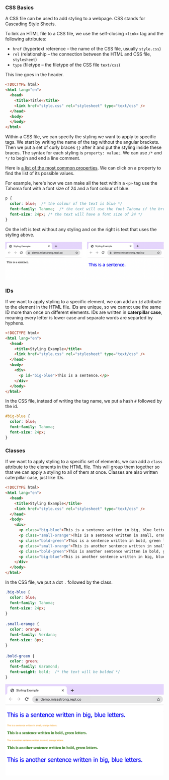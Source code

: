 ### CSS Basics

A CSS file can be used to add styling to a webpage. CSS stands for Cascading Style Sheets.

To link an HTML file to a CSS file, we use the self-closing `<link>` tag and the following attributes:
* `href` (hypertext reference – the name of the CSS file, usually `style.css`)
* `rel` (relationship – the connection between the HTML and CSS file, `stylesheet`)
* `type` (filetype – the filetype of the CSS file `text/css`)

This line goes in the header.

```html
<!DOCTYPE html>
<html lang="en">
  <head>
    <title>Title</title>
    <link href="style.css" rel="stylesheet" type="text/css" />
  </head>
  <body>
  </body>
</html>
```

Within a CSS file, we can specify the styling we want to apply to specific tags. We start by writing the name of the tag without the angular brackets. Then we put a set of curly braces `{}` after it and put the styling inside these braces. The syntax for each styling is `property: value;`. We can use `/*`  and `*/` to begin and end a line comment.

Here is [a list of the most common properties](https://developer.mozilla.org/en-US/docs/Web/CSS/CSS_Properties_Reference). We can click on a property to find the list of its possible values. 

For example, here's how we can make all the text within a `<p>` tag use the Tahoma font with a font size of 24 and a font colour of blue.

```css
p {
  color: blue;  /* the colour of the text is blue */
  font-family: Tahoma;  /* the text will use the font Tahoma if the browser has it */
  font-size: 24px; /* the text will have a font size of 24 */
}
```

On the left is text without any styling and on the right is text that uses the styling above. 

![](../../Images/CSS_Basics_1.png)

### IDs

If we want to apply styling to a specific element, we can add an `id` attribute to the element in the HTML file. IDs are unique, so we cannot use the same ID more than once on different elements. IDs are written in **caterpillar case**, meaning every letter is lower case and separate words are separted by hyphens.

```html
<!DOCTYPE html>
<html lang="en">
  <head>
    <title>Styling Example</title>
    <link href="style.css" rel="stylesheet" type="text/css" />
  </head>
  <body>
    <div>
      <p id="big-blue">This is a sentence.</p>
    </div>
  </body>
</html>
```

In the CSS file, instead of writing the tag name, we put a hash `#` followed by the id.

```css
#big-blue {
  color: blue; 
  font-family: Tahoma;  
  font-size: 24px; 
}
```

### Classes

If we want to apply styling to a specific set of elements, we can add a `class` attribute to the elements in the HTML file. This will group them together so that we can apply a styling to all of them at once. Classes are also written caterpillar case, just like IDs.

```html
<!DOCTYPE html>
<html lang="en">
  <head>
    <title>Styling Example</title>
    <link href="style.css" rel="stylesheet" type="text/css" />
  </head>
  <body>
    <div>
      <p class="big-blue">This is a sentence written in big, blue letters.</p>
      <p class="small-orange">This is a sentence written in small, orange letters.</p>
      <p class="bold-green">This is a sentence written in bold, green letters.</p>
      <p class="small-orange">This is another sentence written in small, orange letters.</p>
      <p class="bold-green">This is another sentence written in bold, green letters.</p>
      <p class="big-blue">This is another sentence written in big, blue letters.</p>
    </div>
  </body>
</html>
```

In the CSS file, we put a dot `.` followed by the class.

```css
.big-blue {
  color: blue; 
  font-family: Tahoma; 
  font-size: 24px;
}

.small-orange {
  color: orange; 
  font-family: Verdana; 
  font-size: 8px; 
}

.bold-green {
  color: green; 
  font-family: Garamond; 
  font-weight: bold;  /* the text will be bolded */
}
```

![](../../Images/CSS_Basics_2.png)
